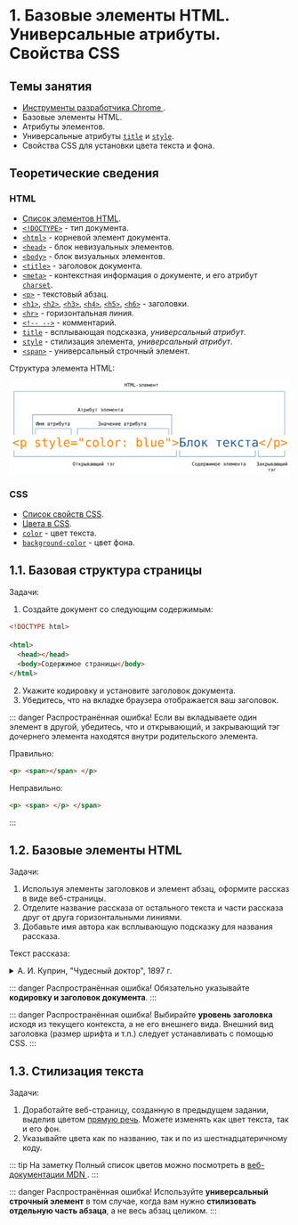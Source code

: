 # 1. Базовые элементы HTML. Универсальные атрибуты. Свойства CSS

## Темы занятия

- [Инструменты разработчика Chrome
](https://developers.google.com/web/tools/chrome-devtools).
- Базовые элементы HTML.
- Атрибуты элементов.
- Универсальные атрибуты [`title`](https://webref.ru/html/attr/title) и 
[`style`](https://webref.ru/html/attr/style).
- Свойства CSS для установки цвета текста и фона.

## Теоретические сведения

### HTML

- [Список элементов HTML](https://webref.ru/html).
- [`<!DOCTYPE>`](https://webref.ru/html/!doctype) - тип документа.
- [`<html>`](https://webref.ru/html/html) - корневой элемент документа.
- [`<head>`](https://webref.ru/html/head) - блок невизуальных элементов.
- [`<body>`](https://webref.ru/html/body) - блок визуальных элементов.
- [`<title>`](https://webref.ru/html/title) - заголовок документа.
- [`<meta>`](https://webref.ru/html/meta) - контекстная информация о документе, 
и его атрибут [`charset`](https://webref.ru/html/meta/charset).
- [`<p>`](https://webref.ru/html/p) - текстовый абзац.
- [`<h1>`](https://webref.ru/html/h1), [`<h2>`](https://webref.ru/html/h2), 
[`<h3>`](https://webref.ru/html/h3), [`<h4>`](https://webref.ru/html/h4), 
[`<h5>`](https://webref.ru/html/h5), [`<h6>`](https://webref.ru/html/h6) - 
заголовки.
- [`<hr>`](https://webref.ru/html/hr) - горизонтальная линия.
- [`<!-- -->`](https://webref.ru/html/!--) - комментарий.
- [`title`](https://webref.ru/html/attr/title) - всплывающая подсказка,
_универсальный атрибут_.
- [`style`](https://webref.ru/html/attr/style) - стилизация элемента,
_универсальный атрибут_.
- [`<span>`](https://webref.ru/html/span) - универсальный строчный элемент.

Структура элемента HTML:

![Структура элемента HTML](./assets/html_tag.svg)

### CSS

- [Список свойств CSS](https://webref.ru/css).
- [Цвета в CSS](https://webref.ru/html/value/color).
- [`color`](https://webref.ru/css/color) - цвет текста.
- [`background-color`](https://webref.ru/css/background-color) - цвет фона.

## 1.1. Базовая структура страницы

Задачи:

1. Создайте документ со следующим содержимым:

```html
<!DOCTYPE html>

<html>
  <head></head>
  <body>Содержимое страницы</body>
</html>
```

2. Укажите кодировку и установите заголовок документа.
3. Убедитесь, что на вкладке браузера отображается ваш заголовок.

::: danger Распространённая ошибка!
Если вы вкладываете один элемент в другой, убедитесь, что и открывающий, и 
закрывающий тэг дочернего элемента находятся внутри родительского элемента.

Правильно:

```html
<p> <span></span> </p>
```

Неправильно:

```html
<p> <span> </p> </span>
```
:::

## 1.2. Базовые элементы HTML

Задачи:

1. Используя элементы заголовков и элемент абзац, оформите рассказ в виде 
веб-страницы.
2. Отделите название рассказа от остального текста и части рассказа друг от 
друга горизонтальными линиями.
3. Добавьте имя автора как всплывающую подсказку для названия рассказа.

Текст рассказа:

<details>
<summary>А. И. Куприн, "Чудесный доктор", 1897 г.</summary>

> Чудесный доктор
>
> Часть первая
>
> Следующий рассказ не есть плод досужего вымысла. Все описанное мною 
действительно произошло в Киеве лет около тридцати тому назад и до сих пор 
свято, до мельчайших подробностей, сохраняется в преданиях того семейства, о
котором пойдет речь. Я с своей стороны лишь изменил имена некоторых 
действующих лиц этой трогательной истории да придал устному рассказу 
письменную форму.
>
> — Гриш, а Гриш! Гляди-ка поросенок-то... Смеется... Да-а. А во рту-то у 
него!.. Смотри, смотри... травка во рту, ей-богу, травка!.. Вот штука-то!
>
> И двое мальчуганов, стоящих перед огромным, из цельного стекла, окном 
гастрономического магазина, принялись неудержимо хохотать, толкая друг друга
в бок локтями, но невольно приплясывая от жестокой стужи. Они уже более пяти
минут торчали перед этой великолепной выставкой, возбуждавшей в одинаковой 
степени их умы и желудки. Здесь, освещенные ярким светом висящих ламп, 
возвышались целые горы красных крепких яблоков и апельсинов; стояли 
правильные пирамиды мандаринов, нежно золотившихся сквозь окутывающую их 
папиросную бумагу; протянулись на блюдах, уродливо разинув рты и выпучив 
глаза, огромные копченые и маринованные рыбы; ниже, окруженные гирляндами 
колбас, красовались сочные разрезанные окорока с толстым слоем розоватого 
сала... Бесчисленное множество баночек и коробочек с солеными, вареными и 
копчеными закусками довершало эту эффектную картину, глядя на которую оба 
мальчика на минуту забыли о двенадцатиградусном морозе и о важном поручении,
возложенном на них матерью, — поручении, окончившемся так неожиданно и так 
плачевно.
>
> Старший мальчик первый оторвался от созерцания очаровательного зрелища. Он
дернул брата за рукав и произнес сурово:
>
> — Ну, Володя, идем, идем... Нечего тут...
>
> Одновременно подавив тяжелый вздох (старшему из них было только десять 
лет, и к тому же оба с утра ничего не ели, кроме пустых щей) и кинув 
последний влюбленно-жадный взгляд на гастрономическую выставку, мальчуганы 
торопливо побежали по улице. Иногда сквозь запотевшие окна какого-нибудь 
дома они видели елку, которая издали казалась громадной гроздью ярких, 
сияющих пятен, иногда они слышали даже звуки веселой польки... Но они 
мужественно гнали от себя прочь соблазнительную мысль: остановиться на 
несколько секунд и прильнуть глазком к стеклу.
>
> Часть вторая
>
> По мере того как шли мальчики, все малолюднее и темнее становились улицы. 
Прекрасные магазины, сияющие елки, рысаки, мчавшиеся под своими синими и 
красными сетками, визг полозьев, праздничное оживление толпы, веселый гул 
окриков и разговоров, разрумяненные морозом смеющиеся лица нарядных дам — 
все осталось позади. Потянулись пустыри, кривые, узкие переулки, мрачные, 
неосвещенные косогоры... Наконец они достигли покосившегося ветхого дома, 
стоявшего особняком; низ его — собственно подвал — был каменный, а верх — 
деревянный. Обойдя тесным, обледенелым и грязным двором, служившим для всех 
жильцов естественной помойной ямой, они спустились вниз, в подвал, прошли в 
темноте общим коридором, отыскали ощупью свою дверь и отворили ее.
>
> Уже более года жили Мерцаловы в этом подземелье. Оба мальчугана давно 
успели привыкнуть и к этим закоптелым, плачущим от сырости стенам, и к 
мокрым отрепкам, сушившимся на протянутой через комнату веревке, и к этому 
ужасному запаху керосинового чада, детского грязного белья и крыс — 
настоящему запаху нищеты. Но сегодня, после всего, что они видели на улице, 
после этого праздничного ликования, которое они чувствовали повсюду, их 
маленькие детские сердца сжались от острого, недетского страдания. В углу, 
на грязной широкой постели, лежала девочка лет семи; ее лицо горело, дыхание
было коротко и затруднительно, широко раскрытые блестящие глаза смотрели 
пристально и бесцельно. Рядом с постелью, в люльке, привешенной к потолку, 
кричал, морщась, надрываясь и захлебываясь, грудной ребенок. Высокая, худая 
женщина, с изможденным, усталым, точно почерневшим от горя лицом, стояла на 
коленях около больной девочки, поправляя ей подушку и в то же время не 
забывая подталкивать локтем качающуюся колыбель. Когда мальчики вошли и 
следом за ними стремительно ворвались в подвал белые клубы морозного 
воздуха, — женщина обернула назад свое встревоженное лицо.
>
> — Ну? Что же? — спросила она отрывисто и нетерпеливо.
>
> Мальчики молчали. Только Гриша шумно вытер нос рукавом своего пальто, 
переделанного из старого ватного халата.
>
> — Отнесли вы письмо?.. Гриша, я тебя спрашиваю, отдал ты письмо?
>
> — Отдал, — сиплым от мороза голосом ответил Гриша.
>
> — Ну, и что же? Что ты ему сказал?
>
> — Да все, как ты учила. Вот, говорю, от Мерцалова письмо, от вашего 
бывшего управляющего. А он нас обругал: «Убирайтесь вы, говорит, отсюда... 
Сволочи вы...»
>
> — Да кто же это? Кто же с вами разговаривал?.. Говори толком, Гриша!
>
> — Швейцар разговаривал... Кто же еще? Я ему говорю: «Возьмите, дяденька, 
письмо, передайте, а я здесь внизу ответа подожду». А он говорит: «Как же, 
говорит, держи карман... Есть тоже у барина время ваши письма читать...»
>
> — Ну, а ты?
>
> — Я ему все, как ты учила, сказал: «Есть, мол, нечего... Матушка больна...
Помирает...» Говорю: «Как папа место найдет, так отблагодарит вас, Савелий 
Петрович, ей-богу, отблагодарит». Ну, а в это время звонок как зазвонит, как
зазвонит, а он нам и говорит: «Убирайтесь скорее отсюда к черту! Чтобы духу 
вашего здесь не было!..» А Володьку даже по затылку ударил.
>
> — А меня он по затылку, — сказал Володя, следивший со вниманием за 
рассказом брата, и почесал затылок.
>
> Старший мальчик вдруг принялся озабоченно рыться в глубоких карманах 
своего халата. Вытащив, наконец, оттуда измятый конверт, он положил его на 
стол и сказал:
>
> — Вот оно, письмо-то...
>
> Больше мать не расспрашивала. Долгое время в душной, промозглой комнате 
слышался только неистовой крик младенца да короткое, частое дыхание Машутки,
больше похожее на беспрерывные однообразные стоны. Вдруг мать сказала, 
обернувшись назад:
>
> — Там борщ есть, от обеда остался... Может, поели бы? Только холодный, — 
разогреть-то нечем...
>
> В это время в коридоре послышались чьи-то неуверенные шаги и шуршание 
руки, отыскивающей в темноте дверь. Мать и оба мальчика — все трое даже 
побледнев от напряженного ожидания — обернулись в эту сторону.
>
> Вошел Мерцалов. Он был в летнем пальто, летней войлочной шляпе и без калош.
Его руки взбухли и посинели от мороза, глаза провалились, щеки облипли 
вокруг десен, точно у мертвеца. Он не сказал жене ни одного слова, она ему 
не задала ни одного вопроса. Они поняли друг друга по тому отчаянию, которое
прочли друг у друга в глазах.
>
> В этот ужасный роковой год несчастье за несчастьем настойчиво и 
безжалостно сыпались на Мерцалова и его семью. Сначала он сам заболел 
брюшным тифом, и на его лечение ушли все их скудные сбережения. Потом, когда
он поправился, он узнал, что его место, скромное место управляющего домом на
двадцать пять рублей в месяц, занято уже другим.... Началась отчаянная, 
судорожная погоня за случайной работой, за перепиской, за ничтожным местом, 
залог и перезалог вещей, продажа всякого хозяйственного тряпья. А тут еще 
пошли болеть дети. Три месяца тому назад умерла одна девочка, теперь другая 
лежит в жару и без сознания. Елизавете Ивановне приходилось одновременно 
ухаживать за больной девочкой, кормить грудью маленького и ходить почти на 
другой конец города в дом, где она поденно стирала белье.
>
> Часть третья
>
> Весь сегодняшний день был занят тем, чтобы посредством нечеловеческих 
усилий выжать откуда-нибудь хоть несколько копеек на лекарство Машутке.
С этой целью Мерцалов обегал чуть ли не полгорода, клянча и унижаясь повсюду; 
Елизавета Ивановна ходила к своей барыне, дети были посланы с письмом к тому
барину, домом которого управлял раньше Мерцалов... Но все отговаривались или
праздничными хлопотами, или неимением денег... Иные, как, например, швейцар 
бывшего патрона, просто-напросто гнали просителей с крыльца.
>
> Минут десять никто не мог произнести ни слова. Вдруг Мерцалов быстро 
поднялся с сундука, на котором он до сих пор сидел, и решительным движением 
надвинул глубже на лоб свою истрепанную шляпу.
>
> — Куда ты? — тревожно спросила Елизавета Ивановна.
>
> Мерцалов, взявшийся уже за ручку двери, обернулся.
>
> — Все равно, сидением ничего не поможешь, — хрипло ответил он.
— Пойду еще... Хоть милостыню попробую просить.
>
> Выйдя на улицу, он пошел бесцельно вперед. Он ничего не искал, ни на что 
не надеялся. Он давно уже пережил то жгучее время бедности, когда мечтаешь 
найти на улице бумажник с деньгами или получить внезапно наследство от 
неизвестного троюродного дядюшки. Теперь им овладело неудержимое желание 
бежать куда попало, бежать без оглядки, чтобы только не видеть молчаливого 
отчаяния голодной семьи.
>
> Просить милостыни? Он уже попробовал это средство сегодня два раза. Но в 
первый раз какой-то господин в енотовой шубе прочел ему наставление, что 
надо работать, а не клянчить, а во второй — его обещали отправить в полицию.
>
> Незаметно для себя Мерцалов очутился в центре города, у ограды густого 
общественного сада. Так как ему пришлось все время идти в гору, то он 
запыхался и почувствовал усталость. Машинально он свернул в калитку и, 
пройдя длинную аллею лип, занесенных снегом, спустился на низкую садовую 
скамейку.
>
> Тут было тихо и торжественно. Деревья, окутанные в свои белые ризы, 
дремали в неподвижном величии. Иногда с верхней ветки срывался кусочек 
снега, и слышно было, как он шуршал, падая и цепляясь за другие ветви. 
Глубокая тишина и великое спокойствие, сторожившие сад, вдруг пробудили в 
истерзанной душе Мерцалова нестерпимую жажду такого же спокойствия, такой же
 тишины.
>
> «Вот лечь бы и заснуть, — думал он, — и забыть о жене, о голодных детях, о
больной Машутке». Просунув руку под жилет, Мерцалов нащупал довольно 
толстую веревку, служившую ему поясом. Мысль о самоубийстве совершенно ясно
встала в его голове. Но он не ужаснулся этой мысли, ни на мгновение не 
содрогнулся перед мраком неизвестного.
>
> «Чем погибать медленно, так не лучше ли избрать более краткий путь?» Он 
уже хотел встать, чтобы исполнить свое страшное намерение, но в это время в 
конце аллеи послышался скрип шагов, отчетливо раздавшийся в морозном воздухе.
Мерцалов с озлоблением обернулся в эту сторону. Кто-то шел по аллее. Сначала
был виден огонек то вспыхивающей, то потухавшей сигары. Потом Мерцалов 
мало-помалу мог разглядеть старика небольшого роста, в теплой шапке, меховом
пальто и высоких калошах. Поравнявшись со скамейкой, незнакомец вдруг круто 
повернул в сторону Мерцалова и, слегка дотрагиваясь до шапки, спросил:
>
> — Вы позволите здесь присесть?
>
> Мерцалов умышленно резко отвернулся от незнакомца и подвинулся к краю 
скамейки. Минут пять прошло в обоюдном молчании, в продолжение которого 
незнакомец курил сигару и (Мерцалов это чувствовал) искоса наблюдал за своим
соседом.
>
> — Ночка-то какая славная, — заговорил вдруг незнакомец. — Морозно... тихо.
Что за прелесть — русская зима!
>
> Голос у него был мягкий, ласковый, старческий. Мерцалов молчал, не 
оборачиваясь.
>
> — А я вот ребятишкам знакомым подарочки купил, — продолжал незнакомец
(в руках у него было несколько свертков). — Да вот по дороге не утерпел, сделал
круг, чтобы садом пройти: очень уж здесь хорошо.
>
> Мерцалов вообще был кротким и застенчивым человеком, но при последних 
словах незнакомца его охватил вдруг прилив отчаянной злобы. Он резким 
движением повернулся в сторону старика и закричал, нелепо размахивая руками и
задыхаясь:
>
> — Подарочки!.. Подарочки!.. Знакомым ребятишкам подарочки!.. А я... а у 
меня, милостивый государь, в настоящую минуту мои ребятишки с голоду дома 
подыхают... Подарочки!.. А у жены молоко пропало, и грудной ребенок целый 
день не ел... Подарочки!..
>
> Мерцалов ожидал, что после этих беспорядочных, озлобленных криков старик 
поднимется и уйдет, но он ошибся. Старик приблизил к нему свое умное, 
серьезное лицо с седыми баками и сказал дружелюбно, но серьезным тоном:
>
> — Подождите... не волнуйтесь! Расскажите мне все по порядку и как можно 
короче. Может быть, вместе мы придумаем что-нибудь для вас.
>
> В необыкновенном лице незнакомца было что-то до того спокойное и внушающее
доверие, что Мерцалов тотчас же без малейшей утайки, но страшно волнуясь и 
спеша, передал свою историю. Он рассказал о своей болезни, о потере места,
о смерти ребенка, обо всех своих несчастиях, вплоть до нынешнего дня. 
Незнакомец слушал, не перебивая его ни словом, и только все пытливее и 
пристальнее заглядывал в его глаза, точно желая проникнуть в самую глубь 
этой наболевшей, возмущенной души. Вдруг он быстрым, совсем юношеским 
движением вскочил с своего места и схватил Мерцалова за руку. Мерцалов 
невольно тоже встал.
>
> — Едемте! — сказал незнакомец, увлекая за руку Мерцалова. — Едемте скорее!..
Счастье ваше, что вы встретились с врачом. Я, конечно, ни за что не могу 
ручаться, но... поедемте!
>
> Минут через десять Мерцалов и доктор уже входили в подвал. Елизавета 
Ивановна лежала на постели рядом со своей больной дочерью, зарывшись лицом в
грязные, замаслившиеся подушки. Мальчишки хлебали борщ, сидя на тех же 
местах. Испуганные долгим отсутствием отца и неподвижностью матери, они 
плакали, размазывая слезы по лицу грязными кулаками и обильно проливая их в 
закопченный чугунок. Войдя в комнату, доктор скинул с себя пальто и, 
оставшись в старомодном, довольно поношенном сюртуке, подошел к Елизавете 
Ивановне. Она даже не подняла головы при его приближении.
>
> — Ну, полно, полно, голубушка, — заговорил доктор, ласково погладив 
женщину по спине. — Вставайте-ка! Покажите мне вашу больную.
>
> И точно так же, как недавно в саду, что-то ласковое и убедительное, 
звучавшее в его голосе, заставило Елизавету Ивановну мигом подняться с 
постели и беспрекословно исполнить все, что говорил доктор. Через две минуты
Гришка уже растапливал печку дровами, за которыми чудесный доктор послал к 
соседям, Володя раздувал изо всех сил самовар, Елизавета Ивановна 
обворачивала Машутку согревающим компрессом... Немного погодя явился и 
Мерцалов. На три рубля, полученные от доктора, он успел купить за это время 
чаю, сахару, булок и достать в ближайшем трактире горячей пищи. Доктор сидел
за столом и что-то писал на клочке бумажки, который он вырвал из записной 
книжки. Окончив это занятие и изобразив внизу какой-то своеобразный крючок 
вместо подписи, он встал, прикрыл написанное чайным блюдечком и сказал:
>
> — Вот с этой бумажкой вы пойдете в аптеку... давайте через два часа по 
чайной ложке. Это вызовет у малютки отхаркивание... Продолжайте согревающий 
компресс... Кроме того, хотя бы вашей дочери и сделалось лучше, во всяком 
случае пригласите завтра доктора Афросимова. Это дельный врач и хороший 
человек. Я его сейчас же предупрежу. Затем прощайте, господа! Дай бог, чтобы
наступающий год немного снисходительнее отнесся к вам, чем этот, а главное —
не падайте никогда духом.
>
> Пожав руки Мерцалову и Елизавете Ивановне, все еще не оправившимся от 
изумления, и потрепав мимоходом по щеке разинувшего рот Володю, доктор 
быстро всунул свои ноги в глубокие калоши и надел пальто. Мерцалов опомнился
только тогда, когда доктор уже был в коридоре, и кинулся вслед за ним.
>
> Так как в темноте нельзя было ничего разобрать, то Мерцалов закричал наугад:
>
> — Доктор! Доктор, постойте!.. Скажите мне ваше имя, доктор! Пусть хоть мои
дети будут за вас молиться!
>
> И он водил в воздухе руками, чтобы поймать невидимого доктора. Но в это 
время в другом конце коридора спокойный старческий голос произнес:
>
> — Э! Вот еще пустяки выдумали!.. Возвращайтесь-ка домой скорей!
>
> Когда он возвратился, его ожидал сюрприз: под чайным блюдцем вместе с 
рецептом чудесного доктора лежало несколько крупных кредитных билетов...
>
> В тот же вечер Мерцалов узнал и фамилию своего неожиданного благодетеля. 
На аптечном ярлыке, прикрепленном к пузырьку с лекарством, четкою рукою 
аптекаря было написано: «По рецепту профессора Пирогова».
>
> Я слышал этот рассказ, и неоднократно, из уст самого Григория Емельяновича
Мерцалова — того самого Гришки, который в описанный мною сочельник проливал 
слезы в закоптелый чугунок с пустым борщом. Теперь он занимает довольно 
крупный, ответственный пост в одном из банков, слывя образцом честности и 
отзывчивости на нужды бедности. И каждый раз, заканчивая свое повествование 
о чудесном докторе, он прибавляет голосом, дрожащим от скрываемых слез:
>
> — С этих пор точно благодетельный ангел снизошёл в нашу семью. Все 
переменилось. В начале января отец отыскал место, матушка встала на ноги, 
меня с братом удалось пристроить в гимназию на казенный счет. Просто чудо 
совершил этот святой человек. А мы нашего чудесного доктора только раз 
видели с тех пор — это когда его перевозили мертвого в его собственное 
имение Вишню. Да и то не его видели, потому что то великое, мощное и святое,
что жило и горело в чудесном докторе при его жизни, угасло невозвратимо.

</details>

::: danger Распространённая ошибка!
Обязательно указывайте **кодировку и заголовок документа**.
:::

::: danger Распространённая ошибка!
Выбирайте **уровень заголовка** исходя из текущего контекста, а не его 
внешнего вида. Внешний вид заголовка (размер шрифта и т.п.) следует 
устанавливать с помощью CSS.
:::

## 1.3. Стилизация текста

Задачи:

1. Доработайте веб-страницу, созданную в предыдущем задании, выделив цветом 
[прямую речь](https://ru.wikipedia.org/wiki/Прямая_речь). Можете изменять 
как цвет текста, так и его фон.
2. Указывайте цвета как по названию, так и по из шестнадцатеричному коду.

::: tip На заметку
Полный список цветов можно посмотреть в [веб-документации MDN
](https://developer.mozilla.org/en-US/docs/Web/CSS/color_value).
:::

::: danger Распространённая ошибка!
Используйте **универсальный строчный элемент** в том случае, когда вам нужно
**стилизовать отдельную часть абзаца**, а не весь абзац целиком.
:::
  
<script-button/>

<disqus-comments
  page-uuid="421fcad2-73d7-43d2-8562-a5efbe588237"
  page-title="1. Базовые элементы HTML. Универсальные атрибуты. Свойства CSS
    | Практические занятия"/>